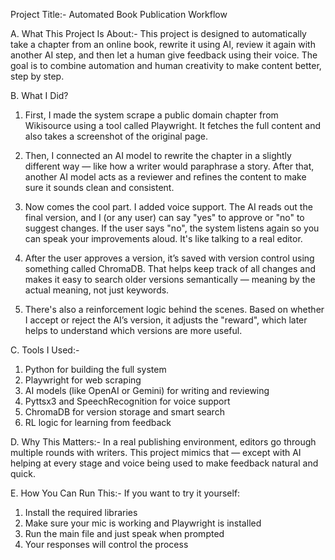 Project Title:- Automated Book Publication Workflow

A. What This Project Is About:- This project is designed to automatically take a chapter from an online book, rewrite it using AI, review it again with another AI step, and then let a human give feedback using their voice. The goal is to combine automation and human creativity to make content better, step by step.

B. What I Did?
1. First, I made the system scrape a public domain chapter from Wikisource using a tool called Playwright. It fetches the full content and also takes a screenshot of the original page.

2. Then, I connected an AI model to rewrite the chapter in a slightly different way — like how a writer would paraphrase a story. After that, another AI model acts as a reviewer and refines the content to make sure it sounds clean and consistent.

3. Now comes the cool part. I added voice support. The AI reads out the final version, and I (or any user) can say "yes" to approve or "no" to suggest changes. If the user says "no", the system listens again so you can speak your improvements aloud. It's like talking to a real editor.

4. After the user approves a version, it’s saved with version control using something called ChromaDB. That helps keep track of all changes and makes it easy to search older versions semantically — meaning by the actual meaning, not just keywords.

5. There's also a reinforcement logic behind the scenes. Based on whether I accept or reject the AI’s version, it adjusts the "reward", which later helps to understand which versions are more useful.

C. Tools I Used:-
1. Python for building the full system
2. Playwright for web scraping
3. AI models (like OpenAI or Gemini) for writing and reviewing
4. Pyttsx3 and SpeechRecognition for voice support
5. ChromaDB for version storage and smart search
6. RL logic for learning from feedback

D. Why This Matters:- In a real publishing environment, editors go through multiple rounds with writers. This project mimics that — except with AI helping at every stage and voice being used to make feedback natural and quick.

E. How You Can Run This:-
If you want to try it yourself:
1. Install the required libraries
2. Make sure your mic is working and Playwright is installed
3. Run the main file and just speak when prompted
4. Your responses will control the process
